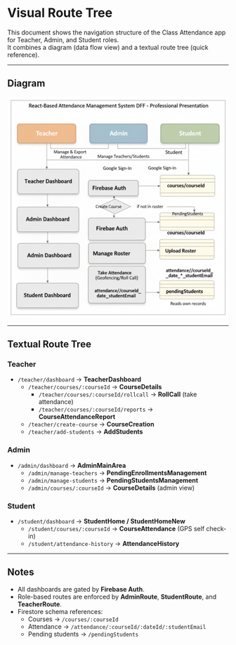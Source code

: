 # Visual Route Tree

This document shows the navigation structure of the Class Attendance app for Teacher, Admin, and Student roles.  
It combines a diagram (data flow view) and a textual route tree (quick reference).

---

## Diagram

![Visual Route Tree](dataFlowDiagram.png)

---

## Textual Route Tree

### Teacher

- `/teacher/dashboard` → **TeacherDashboard**
  - `/teacher/courses/:courseId` → **CourseDetails**
    - `/teacher/courses/:courseId/rollcall` → **RollCall** (take attendance)
    - `/teacher/courses/:courseId/reports` → **CourseAttendanceReport**
  - `/teacher/create-course` → **CourseCreation**
  - `/teacher/add-students` → **AddStudents**

### Admin

- `/admin/dashboard` → **AdminMainArea**
  - `/admin/manage-teachers` → **PendingEnrollmentsManagement**
  - `/admin/manage-students` → **PendingStudentsManagement**
  - `/admin/courses/:courseId` → **CourseDetails** (admin view)

### Student

- `/student/dashboard` → **StudentHome / StudentHomeNew**
  - `/student/courses/:courseId` → **CourseAttendance** (GPS self check-in)
  - `/student/attendance-history` → **AttendanceHistory**

---

## Notes

- All dashboards are gated by **Firebase Auth**.
- Role-based routes are enforced by **AdminRoute**, **StudentRoute**, and **TeacherRoute**.
- Firestore schema references:
  - Courses → `/courses/:courseId`
  - Attendance → `/attendance/:courseId/:dateId/:studentEmail`
  - Pending students → `/pendingStudents`
